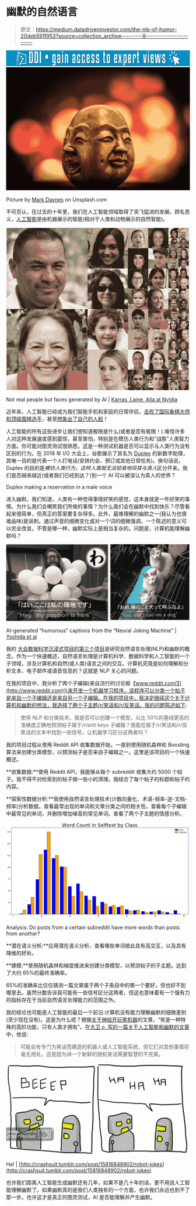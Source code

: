 # 幽默的自然语言

> 原文：<https://medium.datadriveninvestor.com/the-nlp-of-humor-20deb591f953?source=collection_archive---------8----------------------->

[![](img/7cc63ccd0dff2f0db21131aa5fac9cea.png)](http://www.track.datadriveninvestor.com/1B9E)![](img/3351c6a3fc32fe30a805b4ff87c2f764.png)

Picture by [Mark Daynes](https://unsplash.com/photos/J6p8nfCEuS4?utm_source=unsplash&utm_medium=referral&utm_content=creditCopyText) on Unsplash.com

不可否认，在过去的十年里，我们在人工智能领域取得了突飞猛进的发展。顾名思义，[人工智能](https://en.wikipedia.org/wiki/Artificial_intelligence)是由机器展示的智能(相对于人类和动物展示的自然智能)。

![](img/9334cbf9c8bb685e24299d00491c9f74.png)

Not real people but faces generated by AI | [Karras, Laine, Aila at Nvidia](https://arxiv.org/pdf/1812.04948.pdf)

近年来，人工智能已经成为我们智能手机和家庭的日常伴侣，[击败了国际象棋大师和顶级围棋选手](https://deepmind.com/research/alphago/)，甚至[想象出了自己的人脸](https://arxiv.org/pdf/1812.04948.pdf)！

人工智能的所有这些进步让我们想知道极限是什么(或者是否有极限！).难怪许多人对这种发展速度感到震惊，甚至害怕，特别是在模仿人类行为和“战胜”人类智力方面。你可能对图灵测试很熟悉，这是一种测试机器是否可以显示与人类行为没有区别的行为。在 2018 年 I/O 大会上，谷歌展示了其名为 [Duplex](https://ai.googleblog.com/2018/05/duplex-ai-system-for-natural-conversation.html) 的新数字助理，其唯一目的是代表一个人打电话(安排约会、预订或其他日常任务)。换句话说，Duplex 的目的是*模仿人类行为，这样人类就无法轻易地将其与真人*区分开来。我们是否越来越近(或者我们已经到达？)到一个 AI 可以被误认为真人的世界？

Duplex making a reservation in a male voice

进入幽默。我们知道，人类有一种觉得事情好笑的感觉，这本身就是一件好笑的事情。为什么我们会嘲笑我们所做的事情？为什么我们会在幽默中找到快乐？尽管看起来很简单，但真正的答案要复杂得多。此外，最难理解的幽默之一(我认为也很难品味)是讽刺。通过声音的细微变化或对一个词的细微强调，一个陈述的意义可以完全改变。不管是哪一种，幽默实际上是相当复杂的。问题是，计算机能理解幽默吗？

![](img/3cc93a3470dd9cc119c9ffde082f218b.png)

AI-generated “humorous” captions from the “Neural Joking Machine” | [Yoshida et al](https://arxiv.org/pdf/1805.11850.pdf)

我的 [大会数据科学沉浸式项目的第三个项目](https://github.com/rbkim1990/reddit-nlp-project)是研究自然语言处理(NLP)和幽默的概念。作为一个快速概述，自然语言处理是计算机科学、数据科学和人工智能的一个子领域，涉及计算机和自然(或人类)语言之间的交互。计算机究竟是如何理解和分析文本、电子邮件或语音信息的？这就是 NLP 关心的问题。

在我的项目中，我分析了两个子编辑(来自流行的讨论板【www.reddit.com[】](http://www.reddit.com)))来开发一个机器学习程序，该程序可以分类一个帖子是来自一个子编辑还是来自另一个子编辑。在我的项目中，我决定继续这个关于计算机和幽默的想法，我选择了两个子主题/r/笑话和/r/反笑话。我的问题陈述如下:

> 使用 NLP 和分类技术，我是否可以创建一个模型，以比 50%的基线更高的准确度正确地预测帖子属于/r/anti keys 子编辑？我能在属于/r/笑话和/r/反笑话的文本中找到一些信号，让机器学习区分这两者吗？

我的项目过程从使用 Reddit API 收集数据开始，一直到使用随机森林和 Boosting 算法来创建分类模型，以预测帖子是否来自子编辑之一。这里是该项目的一个快速概述。

**收集数据:**使用 Reddit API，我能够从每个 subreddit 收集大约 5000 个帖子。我不得不对检索到的帖子做一些小的清理。我结合了每个帖子的标题和帖子的内容。

**探索性数据分析:**我使用自然语言处理技术(计数向量化、术语-频率-逆-文档-频率)分析数据。查看最常出现的单词和文章分类之间的相关性。查看每个子编辑中最常见的单词，并删除增加噪音的常见单词。查看了两个子主题的情感分析。

![](img/8665138f1c10d2451c7b043f78088eaa.png)

Analysis: Do posts from a certain subreddit have more words than posts from another?

**潜在语义分析:**应用潜在语义分析，查看哪些单词彼此具有高交互，以及具有降维的好处。

**建模:**使用随机森林和梯度推进来创建分类模型，以预测帖子的子主题。达到了大约 65%的最终准确率。

65%的准确率比仅仅猜测一篇文章属于两个子条目中的哪一个要好，但也好不到哪里去。虽然分数告诉我可能有一些信号区分这两者，但这也意味着有一个强有力的指标存在于当前自然语言处理能力的范围之外。

我的结论也可能是人工智能的最后一个前沿:计算机没有能力理解幽默的细微差别(至少现在没有)。这是为什么呢？根据[关于神经开玩笑机器](https://arxiv.org/pdf/1805.11850.pdf)的文章，“笑是一种特殊的高阶功能，只有人类才拥有”。在[大卫 o .写的一篇关于人工智能和幽默的文章](https://medium.com/@davidolarinoye/will-ai-ever-be-able-to-make-a-joke-808a656b53a6)中，他说:

> 可能会有专门为笑话而建造的机器人或人工智能系统，但它们对其他事情将毫无用处。这是因为讲一个新鲜的随机笑话需要智慧的不完美。

![](img/a0685f225873fdfc4efc10beb5b1917f.png)

Ha! | [http://crashsuit.tumblr.com/post/15816848902/robot-jokes](http://crashsuit.tumblr.com/post/15816848902/robot-jokes)

也许我们距离人工智能生成幽默还有几年，如果不是几十年的话，更不用说人工智能理解幽默了。如果幽默真的是我们人类独有的一个方面，也许我们永远也到不了那一步。也许这才是真正的图灵测试，AI 是否能理解并产生幽默。